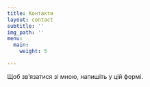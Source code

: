 ```yaml
---
title: Контакти
layout: contact
subtitle: ''
img_path: ''
menu:
  main:
    weight: 5

---
```

Щоб зв’язатися зі мною, напишіть у цій формі.